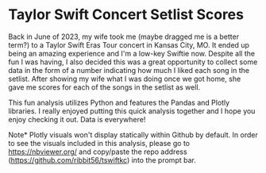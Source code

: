 # Taylor Swift Concert Setlist Scores 
Back in June of 2023, my wife took me (maybe dragged me is a better term?) to a Taylor Swift Eras Tour concert in Kansas City, MO. It ended up being an amazing experience and I'm a low-key Swiftie now. Despite all the fun I was having, I also decided this was a great opportunity to collect some data in the form of a number indicating how much I liked each song in the setlist. After showing my wife what I was doing once we got home, she gave me scores for each of the songs in the setlist as well.

This fun analysis utilizes Python and features the Pandas and Plotly libraries. I really enjoyed putting this quick analysis together and I hope you enjoy checking it out. Data is everywhere! 

Note* Plotly visuals won't display statically within Github by default. In order to see the visuals included in this analysis, please go to https://nbviewer.org/ and copy/paste the repo address (https://github.com/ribbit56/tswiftkc) into the prompt bar.

